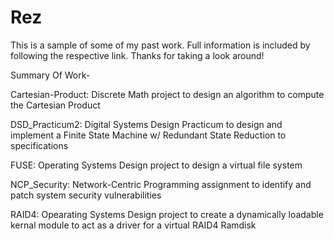 Rez
===

This is a sample of some of my past work.
Full information is included by following the respective link.
Thanks for taking a look around!

Summary Of Work-

Cartesian-Product: Discrete Math project to design an algorithm to compute the Cartesian Product

DSD_Practicum2: Digital Systems Design Practicum to design and implement a Finite State Machine w/ Redundant State Reduction
to specifications

FUSE: Operating Systems Design project to design a virtual file system

NCP_Security: Network-Centric Programming assignment to identify and patch system security vulnerabilities

RAID4: Opearating Systems Design project to create a dynamically loadable kernal module to act as a driver for
a virtual RAID4 Ramdisk
